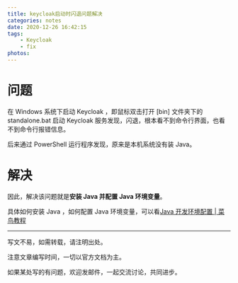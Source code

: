 ```yaml
---
title: keycloak启动时闪退问题解决
categories: notes
date: 2020-12-26 16:42:15
tags:
	- Keycloak
	- fix
photos:
---
```


# 问题

在 Windows 系统下启动 Keycloak ，即鼠标双击打开 [bin] 文件夹下的 standalone.bat 启动 Keycloak 服务发现，闪退，根本看不到命令行界面，也看不到命令行报错信息。

后来通过 PowerShell 运行程序发现，原来是本机系统没有装 Java。

# 解决

因此，解决该问题就是**安装 Java 并配置 Java 环境变量**。

具体如何安装 Java ，如何配置 Java 环境变量，可以看[Java 开发环境配置 | 菜鸟教程](https://www.runoob.com/java/java-environment-setup.html)







---

写文不易，如需转载，请注明出处。

注意文章编写时间，一切以官方文档为主。

如果某处写的有问题，欢迎发邮件，一起交流讨论，共同进步。